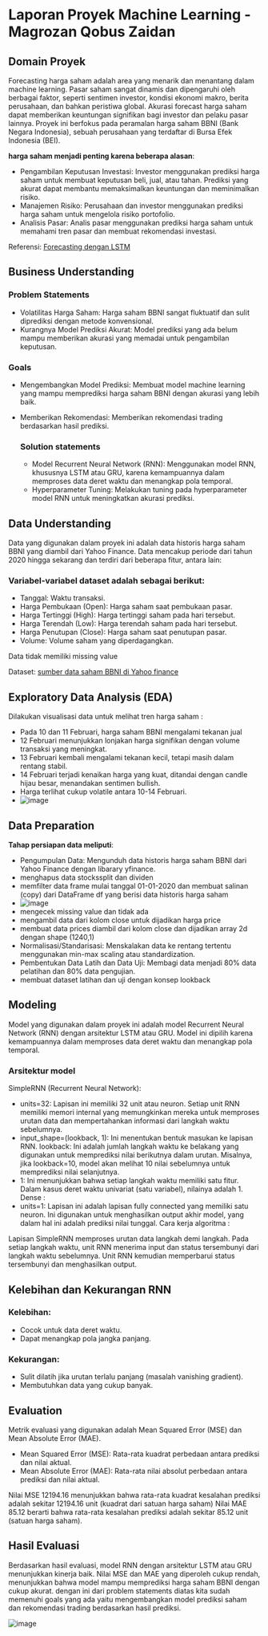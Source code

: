 # Laporan Proyek Machine Learning - Magrozan Qobus Zaidan

## Domain Proyek

Forecasting harga saham adalah area yang menarik dan menantang dalam machine learning. Pasar saham sangat dinamis dan dipengaruhi oleh berbagai faktor, seperti sentimen investor, kondisi ekonomi makro, berita perusahaan, dan bahkan peristiwa global. Akurasi forecast harga saham dapat memberikan keuntungan signifikan bagi investor dan pelaku pasar lainnya. Proyek ini berfokus pada peramalan harga saham BBNI (Bank Negara Indonesia), sebuah perusahaan yang terdaftar di Bursa Efek Indonesia (BEI).

**harga saham menjadi penting karena beberapa alasan**:
- Pengambilan Keputusan Investasi: Investor menggunakan prediksi harga saham untuk membuat keputusan beli, jual, atau tahan. Prediksi yang akurat dapat membantu memaksimalkan keuntungan dan meminimalkan risiko.
- Manajemen Risiko: Perusahaan dan investor menggunakan prediksi harga saham untuk mengelola risiko portofolio.
- Analisis Pasar: Analis pasar menggunakan prediksi harga saham untuk memahami tren pasar dan membuat rekomendasi investasi.
  
Referensi: [Forecasting dengan LSTM](https://www.kaggle.com/code/jeanfi/forecasting-saham) 

## Business Understanding

### Problem Statements

- Volatilitas Harga Saham: Harga saham BBNI sangat fluktuatif dan sulit diprediksi dengan metode konvensional.
- Kurangnya Model Prediksi Akurat: Model prediksi yang ada belum mampu memberikan akurasi yang memadai untuk pengambilan keputusan.

### Goals

- Mengembangkan Model Prediksi: Membuat model machine learning yang mampu memprediksi harga saham BBNI dengan akurasi yang lebih baik.
- Memberikan Rekomendasi: Memberikan rekomendasi trading berdasarkan hasil prediksi.

    ### Solution statements
    - Model Recurrent Neural Network (RNN): Menggunakan model RNN, khususnya LSTM atau GRU, karena kemampuannya dalam memproses data deret waktu dan menangkap pola temporal.
    - Hyperparameter Tuning: Melakukan tuning pada hyperparameter model RNN untuk meningkatkan akurasi prediksi.
  
## Data Understanding
Data yang digunakan dalam proyek ini adalah data historis harga saham BBNI yang diambil dari Yahoo Finance. Data mencakup periode dari tahun 2020 hingga sekarang dan terdiri dari beberapa fitur, antara lain:

### Variabel-variabel dataset adalah sebagai berikut:
- Tanggal: Waktu transaksi.
- Harga Pembukaan (Open): Harga saham saat pembukaan pasar.
- Harga Tertinggi (High): Harga tertinggi saham pada hari tersebut.
- Harga Terendah (Low): Harga terendah saham pada hari tersebut.
- Harga Penutupan (Close): Harga saham saat penutupan pasar.
- Volume: Volume saham yang diperdagangkan.
  
Data tidak memiliki missing value 

Dataset: [sumber data saham BBNI di Yahoo finance](https://finance.yahoo.com/quote/BBNI.JK/)

## Exploratory Data Analysis (EDA)

Dilakukan visualisasi data untuk melihat tren harga saham :
- Pada 10 dan 11 Februari, harga saham BBNI mengalami tekanan jual
- 12 Februari menunjukkan lonjakan harga signifikan dengan volume transaksi yang meningkat.
- 13 Februari kembali mengalami tekanan kecil, tetapi masih dalam rentang stabil.
- 14 Februari terjadi kenaikan harga yang kuat, ditandai dengan candle hijau besar, menandakan sentimen bullish.
- Harga terlihat cukup volatile antara 10-14 Februari.
- ![image](https://github.com/user-attachments/assets/979e8959-a57c-4d5d-874c-0e5239137e0f)

  
## Data Preparation

**Tahap persiapan data meliputi**: 
- Pengumpulan Data: Mengunduh data historis harga saham BBNI dari Yahoo Finance dengan libarary yfinance.
- menghapus data stockssplit dan dividen
- memfilter data frame mulai tanggal 01-01-2020 dan membuat salinan (copy) dari DataFrame df yang berisi data historis harga saham
- ![image](https://github.com/user-attachments/assets/b46a1d2e-d6b8-40af-9a15-fd2a461dcec5)
- mengecek missing value dan tidak ada
- mengambil data dari kolom close untuk dijadikan harga price
- membuat data prices diambil dari kolom close dan dijadikan array 2d dengan shape (1240,1)
- Normalisasi/Standarisasi: Menskalakan data ke rentang tertentu menggunakan min-max scaling atau standardization.
- Pembentukan Data Latih dan Data Uji: Membagi data menjadi 80% data pelatihan dan 80% data pengujian.
- membuat dataset latihan dan uji dengan konsep lookback



## Modeling
Model yang digunakan dalam proyek ini adalah model Recurrent Neural Network (RNN) dengan arsitektur LSTM atau GRU. Model ini dipilih karena kemampuannya dalam memproses data deret waktu dan menangkap pola temporal.
### Arsitektur model
SimpleRNN (Recurrent Neural Network):
- units=32: Lapisan ini memiliki 32 unit atau neuron. Setiap unit RNN memiliki memori internal yang memungkinkan mereka untuk memproses urutan data dan mempertahankan informasi dari langkah waktu sebelumnya.
- input_shape=(lookback, 1): Ini menentukan bentuk masukan ke lapisan RNN.
lookback: Ini adalah jumlah langkah waktu ke belakang yang digunakan untuk memprediksi nilai berikutnya dalam urutan. Misalnya, jika lookback=10, model akan melihat 10 nilai sebelumnya untuk memprediksi nilai selanjutnya.
- 1: Ini menunjukkan bahwa setiap langkah waktu memiliki satu fitur. Dalam kasus deret waktu univariat (satu variabel), nilainya adalah 1.
Dense :
- units=1: Lapisan ini adalah lapisan fully connected yang memiliki satu neuron. Ini digunakan untuk menghasilkan output akhir model, yang dalam hal ini adalah prediksi nilai tunggal.
Cara kerja algoritma :

Lapisan SimpleRNN memproses urutan data langkah demi langkah. Pada setiap langkah waktu, unit RNN menerima input dan status tersembunyi dari langkah waktu sebelumnya. Unit RNN kemudian memperbarui status tersembunyi dan menghasilkan output. 

## Kelebihan dan Kekurangan RNN
### Kelebihan:

- Cocok untuk data deret waktu.
- Dapat menangkap pola jangka panjang.
### Kekurangan:

- Sulit dilatih jika urutan terlalu panjang (masalah vanishing gradient).
- Membutuhkan data yang cukup banyak.

## Evaluation

Metrik evaluasi yang digunakan adalah Mean Squared Error (MSE) dan Mean Absolute Error (MAE).

- Mean Squared Error (MSE): Rata-rata kuadrat perbedaan antara prediksi dan nilai aktual.
- Mean Absolute Error (MAE): Rata-rata nilai absolut perbedaan antara prediksi dan nilai aktual.
  
Nilai MSE 12194.16 menunjukkan bahwa rata-rata kuadrat kesalahan prediksi adalah sekitar 12194.16 unit (kuadrat dari satuan harga saham) Nilai MAE 85.12 berarti bahwa rata-rata kesalahan prediksi adalah sekitar 85.12 unit (satuan harga saham).
  
## Hasil Evaluasi
Berdasarkan hasil evaluasi, model RNN dengan arsitektur LSTM atau GRU menunjukkan kinerja baik. Nilai MSE dan MAE yang diperoleh cukup rendah, menunjukkan bahwa model mampu memprediksi harga saham BBNI dengan cukup akurat. dengan ini dari problem statements diatas kita sudah memenuhi goals yang ada yaitu mengembangkan model prediksi saham dan rekomendasi trading berdasarkan hasil prediksi.

![image](https://github.com/user-attachments/assets/d727baa2-bae3-47f0-8c4a-2678b760f706)


